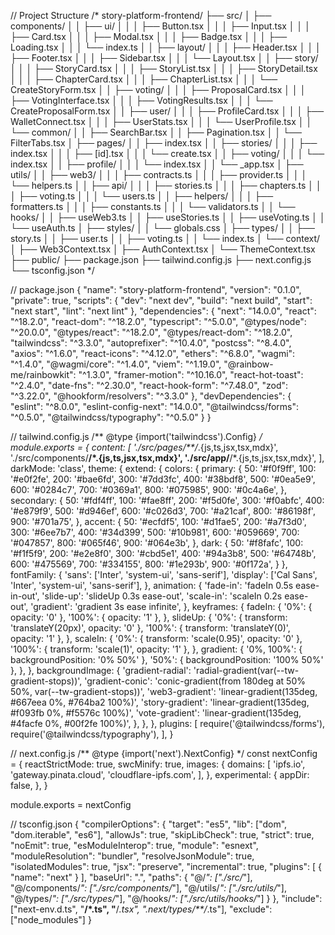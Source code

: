 // Project Structure
/*
story-platform-frontend/
├── src/
│   ├── components/
│   │   ├── ui/
│   │   │   ├── Button.tsx
│   │   │   ├── Input.tsx
│   │   │   ├── Card.tsx
│   │   │   ├── Modal.tsx
│   │   │   ├── Badge.tsx
│   │   │   ├── Loading.tsx
│   │   │   └── index.ts
│   │   ├── layout/
│   │   │   ├── Header.tsx
│   │   │   ├── Footer.tsx
│   │   │   ├── Sidebar.tsx
│   │   │   └── Layout.tsx
│   │   ├── story/
│   │   │   ├── StoryCard.tsx
│   │   │   ├── StoryList.tsx
│   │   │   ├── StoryDetail.tsx
│   │   │   ├── ChapterCard.tsx
│   │   │   ├── ChapterList.tsx
│   │   │   └── CreateStoryForm.tsx
│   │   ├── voting/
│   │   │   ├── ProposalCard.tsx
│   │   │   ├── VotingInterface.tsx
│   │   │   ├── VotingResults.tsx
│   │   │   └── CreateProposalForm.tsx
│   │   ├── user/
│   │   │   ├── ProfileCard.tsx
│   │   │   ├── WalletConnect.tsx
│   │   │   ├── UserStats.tsx
│   │   │   └── UserProfile.tsx
│   │   └── common/
│   │       ├── SearchBar.tsx
│   │       ├── Pagination.tsx
│   │       └── FilterTabs.tsx
│   ├── pages/
│   │   ├── index.tsx
│   │   ├── stories/
│   │   │   ├── index.tsx
│   │   │   ├── [id].tsx
│   │   │   └── create.tsx
│   │   ├── voting/
│   │   │   └── index.tsx
│   │   ├── profile/
│   │   │   └── index.tsx
│   │   └── _app.tsx
│   ├── utils/
│   │   ├── web3/
│   │   │   ├── contracts.ts
│   │   │   ├── provider.ts
│   │   │   └── helpers.ts
│   │   ├── api/
│   │   │   ├── stories.ts
│   │   │   ├── chapters.ts
│   │   │   ├── voting.ts
│   │   │   └── users.ts
│   │   ├── helpers/
│   │   │   ├── formatters.ts
│   │   │   ├── constants.ts
│   │   │   └── validators.ts
│   │   └── hooks/
│   │       ├── useWeb3.ts
│   │       ├── useStories.ts
│   │       ├── useVoting.ts
│   │       └── useAuth.ts
│   ├── styles/
│   │   └── globals.css
│   ├── types/
│   │   ├── story.ts
│   │   ├── user.ts
│   │   ├── voting.ts
│   │   └── index.ts
│   └── context/
│       ├── Web3Context.tsx
│       ├── AuthContext.tsx
│       └── ThemeContext.tsx
├── public/
├── package.json
├── tailwind.config.js
├── next.config.js
└── tsconfig.json
*/

// package.json
{
  "name": "story-platform-frontend",
  "version": "0.1.0",
  "private": true,
  "scripts": {
    "dev": "next dev",
    "build": "next build",
    "start": "next start",
    "lint": "next lint"
  },
  "dependencies": {
    "next": "14.0.0",
    "react": "^18.2.0",
    "react-dom": "^18.2.0",
    "typescript": "^5.0.0",
    "@types/node": "^20.0.0",
    "@types/react": "^18.2.0",
    "@types/react-dom": "^18.2.0",
    "tailwindcss": "^3.3.0",
    "autoprefixer": "^10.4.0",
    "postcss": "^8.4.0",
    "axios": "^1.6.0",
    "react-icons": "^4.12.0",
    "ethers": "^6.8.0",
    "wagmi": "^1.4.0",
    "@wagmi/core": "^1.4.0",
    "viem": "^1.19.0",
    "@rainbow-me/rainbowkit": "^1.3.0",
    "framer-motion": "^10.16.0",
    "react-hot-toast": "^2.4.0",
    "date-fns": "^2.30.0",
    "react-hook-form": "^7.48.0",
    "zod": "^3.22.0",
    "@hookform/resolvers": "^3.3.0"
  },
  "devDependencies": {
    "eslint": "^8.0.0",
    "eslint-config-next": "14.0.0",
    "@tailwindcss/forms": "^0.5.0",
    "@tailwindcss/typography": "^0.5.0"
  }
}

// tailwind.config.js
/** @type {import('tailwindcss').Config} */
module.exports = {
  content: [
    './src/pages/**/*.{js,ts,jsx,tsx,mdx}',
    './src/components/**/*.{js,ts,jsx,tsx,mdx}',
    './src/app/**/*.{js,ts,jsx,tsx,mdx}',
  ],
  darkMode: 'class',
  theme: {
    extend: {
      colors: {
        primary: {
          50: '#f0f9ff',
          100: '#e0f2fe',
          200: '#bae6fd',
          300: '#7dd3fc',
          400: '#38bdf8',
          500: '#0ea5e9',
          600: '#0284c7',
          700: '#0369a1',
          800: '#075985',
          900: '#0c4a6e',
        },
        secondary: {
          50: '#fdf4ff',
          100: '#fae8ff',
          200: '#f5d0fe',
          300: '#f0abfc',
          400: '#e879f9',
          500: '#d946ef',
          600: '#c026d3',
          700: '#a21caf',
          800: '#86198f',
          900: '#701a75',
        },
        accent: {
          50: '#ecfdf5',
          100: '#d1fae5',
          200: '#a7f3d0',
          300: '#6ee7b7',
          400: '#34d399',
          500: '#10b981',
          600: '#059669',
          700: '#047857',
          800: '#065f46',
          900: '#064e3b',
        },
        dark: {
          50: '#f8fafc',
          100: '#f1f5f9',
          200: '#e2e8f0',
          300: '#cbd5e1',
          400: '#94a3b8',
          500: '#64748b',
          600: '#475569',
          700: '#334155',
          800: '#1e293b',
          900: '#0f172a',
        }
      },
      fontFamily: {
        'sans': ['Inter', 'system-ui', 'sans-serif'],
        'display': ['Cal Sans', 'Inter', 'system-ui', 'sans-serif'],
      },
      animation: {
        'fade-in': 'fadeIn 0.5s ease-in-out',
        'slide-up': 'slideUp 0.3s ease-out',
        'scale-in': 'scaleIn 0.2s ease-out',
        'gradient': 'gradient 3s ease infinite',
      },
      keyframes: {
        fadeIn: {
          '0%': { opacity: '0' },
          '100%': { opacity: '1' },
        },
        slideUp: {
          '0%': { transform: 'translateY(20px)', opacity: '0' },
          '100%': { transform: 'translateY(0)', opacity: '1' },
        },
        scaleIn: {
          '0%': { transform: 'scale(0.95)', opacity: '0' },
          '100%': { transform: 'scale(1)', opacity: '1' },
        },
        gradient: {
          '0%, 100%': { backgroundPosition: '0% 50%' },
          '50%': { backgroundPosition: '100% 50%' },
        },
      },
      backgroundImage: {
        'gradient-radial': 'radial-gradient(var(--tw-gradient-stops))',
        'gradient-conic': 'conic-gradient(from 180deg at 50% 50%, var(--tw-gradient-stops))',
        'web3-gradient': 'linear-gradient(135deg, #667eea 0%, #764ba2 100%)',
        'story-gradient': 'linear-gradient(135deg, #f093fb 0%, #f5576c 100%)',
        'vote-gradient': 'linear-gradient(135deg, #4facfe 0%, #00f2fe 100%)',
      },
    },
  },
  plugins: [
    require('@tailwindcss/forms'),
    require('@tailwindcss/typography'),
  ],
}

// next.config.js
/** @type {import('next').NextConfig} */
const nextConfig = {
  reactStrictMode: true,
  swcMinify: true,
  images: {
    domains: [
      'ipfs.io',
      'gateway.pinata.cloud',
      'cloudflare-ipfs.com',
    ],
  },
  experimental: {
    appDir: false,
  },
}

module.exports = nextConfig

// tsconfig.json
{
  "compilerOptions": {
    "target": "es5",
    "lib": ["dom", "dom.iterable", "es6"],
    "allowJs": true,
    "skipLibCheck": true,
    "strict": true,
    "noEmit": true,
    "esModuleInterop": true,
    "module": "esnext",
    "moduleResolution": "bundler",
    "resolveJsonModule": true,
    "isolatedModules": true,
    "jsx": "preserve",
    "incremental": true,
    "plugins": [
      {
        "name": "next"
      }
    ],
    "baseUrl": ".",
    "paths": {
      "@/*": ["./src/*"],
      "@/components/*": ["./src/components/*"],
      "@/utils/*": ["./src/utils/*"],
      "@/types/*": ["./src/types/*"],
      "@/hooks/*": ["./src/utils/hooks/*"]
    }
  },
  "include": ["next-env.d.ts", "**/*.ts", "**/*.tsx", ".next/types/**/*.ts"],
  "exclude": ["node_modules"]
}